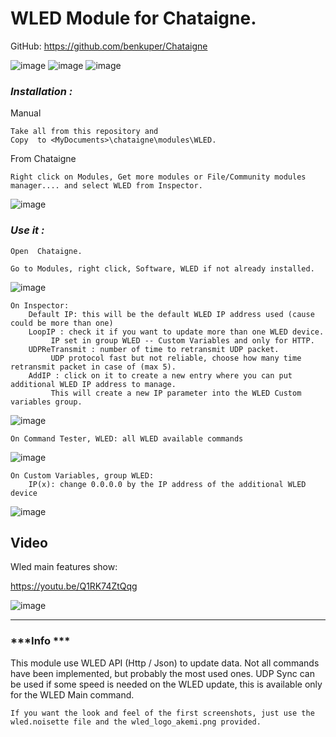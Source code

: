 # **WLED Module for Chataigne.**

GitHub: https://github.com/benkuper/Chataigne

![image](https://user-images.githubusercontent.com/121941293/217917087-ea2df590-351b-4227-a9d8-8c8d560901e5.png)
![image](https://user-images.githubusercontent.com/121941293/217917410-3da07bff-7557-4584-a38e-68da940dde93.png)
![image](https://user-images.githubusercontent.com/121941293/217919097-581316d6-cd22-4679-8509-b634ba67878a.png)

### ***Installation :***

Manual
```
Take all from this repository and 
Copy  to <MyDocuments>\chataigne\modules\WLED.
```
From Chataigne 
```
Right click on Modules, Get more modules or File/Community modules manager.... and select WLED from Inspector.
```
![image](https://user-images.githubusercontent.com/121941293/217872642-e380f4ef-6b3b-430d-8ec1-e5aedd09e587.png)


### ***Use it :***

```
Open  Chataigne.

Go to Modules, right click, Software, WLED if not already installed.
```
![image](https://user-images.githubusercontent.com/121941293/217875056-b8336e70-1c07-4d93-97de-dde0563a8046.png)


```
On Inspector:
	Default IP: this will be the default WLED IP address used (cause could be more than one)
	LoopIP : check it if you want to update more than one WLED device.
	     IP set in group WLED -- Custom Variables and only for HTTP.
	UDPReTransmit : number of time to retransmit UDP packet.
	     UDP protocol fast but not reliable, choose how many time retransmit packet in case of (max 5).
	AddIP : click on it to create a new entry where you can put additional WLED IP address to manage.
	     This will create a new IP parameter into the WLED Custom variables group.
```
![image](https://user-images.githubusercontent.com/121941293/217876721-c0be515b-d0a1-4bec-a425-339e973e9822.png)

```
On Command Tester, WLED: all WLED available commands
```
![image](https://user-images.githubusercontent.com/121941293/217877203-7e832d2c-993a-41f4-9977-47a753c166ce.png)

```
On Custom Variables, group WLED:
	IP(x): change 0.0.0.0 by the IP address of the additional WLED device
```
![image](https://user-images.githubusercontent.com/121941293/217877867-e991865b-5033-409a-b99b-73b650732ef6.png)

## Video
Wled main features show:

https://youtu.be/Q1RK74ZtQqg

![image](https://github.com/zak-45/WLED-Chataigne-Module/assets/121941293/89fa5472-8529-4f9e-9c58-c7a060471c31)

---


### ***Info ***

This module use WLED API (Http / Json) to update data. Not all commands have been implemented, but probably the most used ones. 
UDP Sync can be used if some speed is needed on the WLED update, this is available only for the WLED Main command.

```
If you want the look and feel of the first screenshots, just use the wled.noisette file and the wled_logo_akemi.png provided.

```

